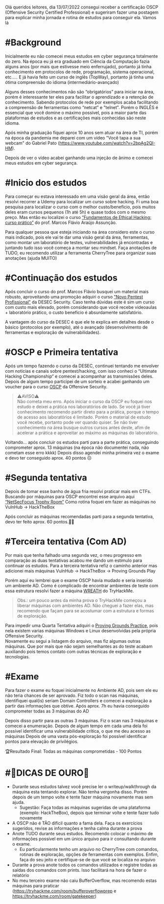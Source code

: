 Olá queridos leitores, dia 13/07/2022 consegui receber a certificação OSCP (Offensive Security Certified Professional) e sugeriram fazer uma postagem para explicar minha jornada e rotina de estudos para conseguir ela. Vamos lá

# #Background
Inicialmente eu não comecei meus estudos em cyber segurança totalmente do zero. Na época eu já era graduado em Ciência da Computação fazia alguns anos (por mais que estivesse meio enferrujado), portanto já tinha conhecimento em protocolos de rede, programação, sistema operacional, etc..... E já havia feito um curso de inglês (TopWay), portanto já tinha uma ótima compreensão do idioma (intermediário-avançado)

Alguns desses conhecimentos não são “obrigatórios” para iniciar na área, porém é interessante ter eles para facilitar o aprendizado e a retenção de conhecimento. Sabendo protocolos de rede por exemplos acaba facilitando a compreensão de ferramentas como “netcat” e "telnet". Porém o INGLÊS é essencial que você domine o máximo possível, pois a maior parte das plataformas de estudos e as certificações mais conhecidas são neste idioma.

Após minha graduação fiquei aprox 10 anos sem atuar na área de TI, porém na época da pandemia me deparei com um vídeo "Você tapa a sua webcam" do Gabriel Pato (https://www.youtube.com/watch?v=2bpAg2QI-HM).

Depois de ver o vídeo acabei ganhando uma injeção de ânimo e comecei meus estudos em cyber segurança.

# #Inicio dos estudos
Para começar eu estava interessado em uma visão geral da área, então resolvi recorrer a Udemy para localizar um curso sobre hacking. Fi uma boa pesquisa para localizar o curso com o melhor custo/beneficio, pois muitos deles eram cursos pequenos (1h até 5h) e quase todos com o mesmo preço. Mas então eu localizei o curso [“Fundamentos de Ethical Hacking: curso prático”](https://www.udemy.com/share/101WyS3@_b1oQZML7nT4ox4pReKHvOak0HHzBnxjF7TgyAwASUe58d3c0cnzzpnVRRqczUd8/) do prof. Marcos Flávio Araújo Assunção. 

Para qualquer pessoa que esteja iniciando na área considero este o curso mais indicado, pois ele vai te dar uma visão geral da área, ferramentas, como montar um laboratório de testes, vulnerabilidades já encontradas e juntando tudo isso você começa a montar seu mindset. Faça anotações de TUDO, eu recomendo utilizar a ferramenta CherryTree para organizar suas anotações (ajuda MUITO)

# #Continuação dos estudos
Após concluir o curso do prof. Marcos Flávio busquei um material mais robusto, aproveitando uma promoção adquiri o curso ["Novo Pentest Profissional"](https://desecsecurity.com/cursos) da DESEC Security. Caso tenha dúvidas este é sim um curso com custo mais elevado, porém considerando que você recebe videoaulas + laboratório prático, o custo beneficio é absurdamente satisfatório.

A vantagem do curso da DESEC é que ele te explica em detalhes desde o básico (protocolos por exemplo), até o avançado (desenvolvimento de ferramentas e exploração de vulnerabilidades).

# #OSCP e Primeira tentativa
Após um tempo fazendo o curso da DESEC, continuei tentando me envolver com noticias e canais sobre pentest/hacking, com isso conheci o “Ultimate Hacking Championship” e comecei a acompanhar as transmissões deles. Depois de algum tempo participei de um sorteio e acabei ganhando um voucher para o curso [OSCP](https://www.offensive-security.com/pwk-oscp/) da Offensive Security.

> ⚠️AVISO⚠️  
> Não cometa meu erro. Após iniciar o curso da OSCP eu foquei nos estudo e deixei a prática nos laboratórios de lado. 
Se você já tiver conhecimento recomendo partir direto para a prática, porque o tempo de acesso aos laboratórios é limitado. Porém o material de estudo você recebe, portanto pode ver quando quiser.
Se não tiver conhecimento na área busque outros cursos antes deste, afim de acelerar a prática e aproveitar ao máximo as máquinas do laboratório.

Voltando... após concluir os estudos parti para a parte prática, conseguindo comprometer aprox. 13 máquinas (na época não documentei nada, não cometam esse erro kkkk)
Depois disso agendei minha primeira vez o exame e devo ter conseguido aprox. 40 pontos ☹️

# #Segunda tentativa
Depois de tomar esse banho de água fria resolvi praticar mais em CTFs. Buscando por máquinas para OSCP encontrei esse arquivo aqui [“NetSecFocus Trophy Room”](https://docs.google.com/spreadsheets/d/1dwSMIAPIam0PuRBkCiDI88pU3yzrqqHkDtBngUHNCw8/edit#gid=1839402159)
Como rotina foquei em fazer as máquinas no VulnHub → HackTheBox

Após concluir as máquinas recomendadas parti para a segunda tentativa, devo ter feito aprox. 60 pontos.🤦‍♂️

# #Terceira tentativa (Com AD)
Por mais que tenha falhado uma segunda vez, o meu progresso em comparação as duas tentativas acabou me dando um estimulo para continuar os estudos.
Para a terceira tentativa refiz o caminho anterior mas adicionei mais máquinas
VulnHub → HackTheBox → Proving Grounds Play

Porém aqui eu lembrei que o exame OSCP havia mudado e seria inserido um ambiente AD. Como é complicado de encontrar ambientes de teste com essa estrutura resolvi fazer a máquina [WREATH](https://tryhackme.com/room/wreath) do TryHackMe.  
 
> Obs.: um pouco antes da minha prova o TryHackMe começou a liberar máquinas com ambientes AD. Não cheguei a fazer elas, mas recomendo que façam para se acostumar com a estrutura e formas de exploração.  

Para impedir uma Quarta Tentativa adquiri o [Proving Grounds Practice](https://www.offensive-security.com/labs/individual/), pois nela existem varias máquinas Windows e Linux desenvolvidas pela própria Offensive Security.  
Novamente eu segui a listagem do arquivo, mas fiz algumas outras máquinas. Que por mais que não sejam semelhantes as do teste acabam auxiliando pois temos contato com outras técnicas de exploração e tecnologias. 

# #Exame
Para fazer o exame eu foquei inicialmente no Ambiente AD, pois sem ele eu não teria chances de ser aprovado. 
Fiz todo o scan nas máquinas, identifiquei qual(is) seriam Domain Controllers e comecei a exploração a partir das informações que obtive.
Após aprox. 7h eu havia conseguido comprometer todas as 3 máquinas do AD

Depois disso partir para as outras 3 máquinas.
Fiz o scan nas 3 máquinas e comecei a enumeração.
Depois de algum tempo em cada uma dela foi possível identificar uma vulnerabilidade crítica, o que me deu acesso as máquinas
Depois de uma vasta pós-exploração foi possível identificar pontos para elevação de privilégios.

🏆Resultado Final: Todas as máquinas comprometidas - 100 Pontos

# #🥇DICAS DE OURO🥇
 - Durante seus estudos talvez você precise ler o writeup/walkthrough da máquina esta tentando explorar. Não tenha vergonha disso. Porém depois de um tempo volte e tente fazer máquina novamente mas sem ajuda.
    - Sugestão: Faça todas as máquinas sugeridas de uma plataforma (exemplo: HackTheBox), depois que terminar volte e tente fazer tudo novamente
 - A OSCP não é TÃO difícil quanto a fama dela. Faça os exercícios sugeridos, revise as informações e tenha calma durante a prova
 - Anote TUDO durante seus estudos. Recomendo colocar o máximo de informações possível em um único arquivo para ir consultando durante o exame.
   - Eu particularmente tenho um arquivo no CherryTree com comandos, rotinas de exploração, opções de ferramentas com exemplos. Enfim, faça do seu jeito e certifique-se de que você se localiza no arquivo
 - Durante a prova anote todos os comandos utilizados e registre todas as saídas dos comandos com prints. Isso facilitará na hora de fazer o relatório
 - No meu terceiro exame não caiu BufferOverflow, mas recomendo estas máquinas para praticar (https://tryhackme.com/room/bufferoverflowprep e https://tryhackme.com/room/gatekeeper)
